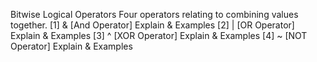 Bitwise Logical Operators
Four operators relating to combining values together.
[1] & [And Operator]
Explain & Examples
[2] | [OR Operator]
Explain & Examples
[3] ^ [XOR Operator]
Explain & Examples
[4] ~ [NOT Operator]
Explain & Examples